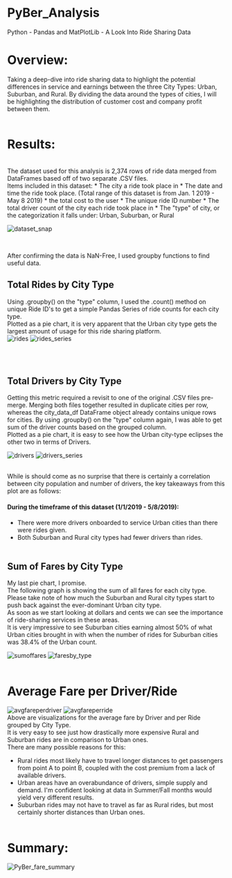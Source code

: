 # PyBer_Analysis
Python - Pandas and MatPlotLib - A Look Into Ride Sharing Data

# Overview:
Taking a deep-dive into ride sharing data to highlight the potential differences in service and earnings between the three City Types: Urban, Suburban, and Rural.
By dividing the data around the types of cities, I will be highlighting the distribution of customer cost and company profit between them. 
<br><br>
# Results:
<br>
The dataset used for this analysis is 2,374 rows of ride data merged from DataFrames based off of two separate .CSV files.<br>
Items included in this dataset:
* The city a ride took place in
* The date and time the ride took place. (Total range of this dataset is from Jan. 1 2019 - May 8 2019)
* the total cost to the user
* The unique ride ID number
* The total driver count of the city each ride took place in
* The "type" of city, or the categorization it falls under: Urban, Suburban, or Rural
<br>

![dataset_snap](https://user-images.githubusercontent.com/14188580/112877554-8409fb80-908c-11eb-92b1-0287266302b2.PNG)

<br>

After confirming the data is NaN-Free, I used groupby functions to find useful data.<br>

## Total Rides by City Type
Using .groupby() on the "type" column, I used the .count() method on unique Ride ID's to get a simple Pandas Series of ride counts for each city type.<br>
Plotted as a pie chart, it is very apparent that the Urban city type gets the largest amount of usage for this ride sharing platform.<br>
![rides](https://user-images.githubusercontent.com/14188580/112891129-5ed1b900-909d-11eb-883c-4fae022d6a87.png)
![rides_series](https://user-images.githubusercontent.com/14188580/112901570-8e3af280-90aa-11eb-8146-ab4328df287f.PNG)

<br><br>

## Total Drivers by City Type
Getting this metric required a revisit to one of the original .CSV files pre-merge. Merging both files together resulted in duplicate cities per row, whereas the city_data_df DataFrame object already contains unique rows for cities. By using .groupby() on the "type" column again, I was able to get sum of the driver counts based on the grouped column.
<br>
Plotted as a pie chart, it is easy to see how the Urban city-type eclipses the other two in terms of Drivers.<br>

![drivers](https://user-images.githubusercontent.com/14188580/112899125-52525e00-90a7-11eb-8e50-93fa615d54c2.png)
![drivers_series](https://user-images.githubusercontent.com/14188580/112901592-972bc400-90aa-11eb-9ad1-beebf103ab8f.PNG)

<br>
While is should come as no surprise that there is certainly a correlation between city population and number of drivers, the key takeaways from this plot are as follows:

#### During the timeframe of this dataset (1/1/2019 - 5/8/2019):

* There were more drivers onboarded to service Urban cities than there were rides given.
* Both Suburban and Rural city types had fewer drivers than rides.
<br><br>

## Sum of Fares by City Type
My last pie chart, I promise.<br>
The following graph is showing the sum of all fares for each city type. Please take note of how much the Suburban and Rural city types start to push back against the ever-dominant Urban city type. <br>
As soon as we start looking at dollars and cents we can see the importance of ride-sharing services in these areas.<br>
It is very impressive to see Suburban cities earning almost 50% of what Urban cities brought in with when the number of rides for Suburban cities was 38.4% of the Urban count.
<br>

![sumoffares](https://user-images.githubusercontent.com/14188580/112903264-e07d1300-90ac-11eb-8915-8cc72b6efc4b.png)
![faresby_type](https://user-images.githubusercontent.com/14188580/112903275-e4109a00-90ac-11eb-9d8b-35e697cb322d.PNG)
<br><br>

# Average Fare per Driver/Ride
![avgfareperdriver](https://user-images.githubusercontent.com/14188580/112909911-f17f5180-90b7-11eb-9428-eea4d697d3fa.png)
![avgfareperride](https://user-images.githubusercontent.com/14188580/112909917-f2b07e80-90b7-11eb-87f6-bf1928998384.png)
<br>
Above are visualizations for the average fare by Driver and per Ride grouped by City Type.<br>
It is very easy to see just how drastically more expensive Rural and Suburban rides are in comparison to Urban ones.<br>
There are many possible reasons for this:
* Rural rides most likely have to travel longer distances to get passengers from point A to point B, coupled with the cost premium from a lack of available drivers.
* Urban areas have an overabundance of drivers, simple supply and demand. I'm confident looking at data in Summer/Fall months would yield very different results.
* Suburban rides may not have to travel as far as Rural rides, but most certainly shorter distances than Urban ones. 
<br><br>

# Summary:
![PyBer_fare_summary](https://user-images.githubusercontent.com/14188580/112912629-98b2b780-90bd-11eb-9bdb-5450964cff05.png)

